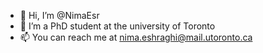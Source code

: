 - 👋 Hi, I’m @NimaEsr
- 👀 I’m a PhD student at the university of Toronto
- 📫 You can reach me at nima.eshraghi@mail.utoronto.ca 

<!---
NimaEsr/NimaEsr is a ✨ special ✨ repository because its `README.md` (this file) appears on your GitHub profile.
You can click the Preview link to take a look at your changes.
--->
